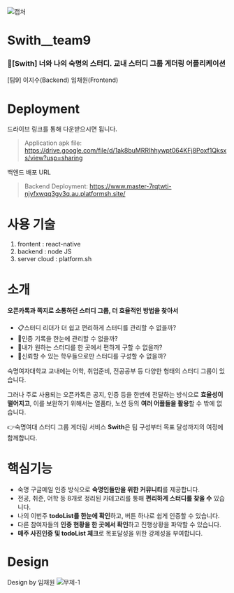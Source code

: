 ![캡처](https://user-images.githubusercontent.com/67117391/140651748-8492b0bc-75b7-4e5e-ab2f-1681f75eba45.PNG)

# Swith__team9
### 🌈[Swith] 너와 나의 숙명의 스터디. 교내 스터디 그룹 게더링 어플리케이션

[팀9] 이지수(Backend) 임채원(Frontend)






# Deployment
드라이브 링크를 통해 다운받으시면 됩니다.

>Application apk file: https://drive.google.com/file/d/1ak8buMRRIhhywpt064KFj8Poxf1Qksxs/view?usp=sharing

백엔드 배포 URL

>Backend Deployment: https://www.master-7rqtwti-njyfxwqq3gv3q.au.platformsh.site/






# 사용 기술
1. frontent : react-native
2. backend : node JS
3. server cloud : platform.sh






# 소개
#### 오픈카톡과 쪽지로 소통하던 스터디 그룹, 더 효율적인 방법을 찾아서

- 📋스터디 리더가 더 쉽고 편리하게 스터디를 관리할 수 없을까?
- 🧷인증 기록을 한눈에 관리할 수 없을까?
- 🔎내가 원하는 스터디를 한 곳에서 편하게 구할 수 없을까?
- 👭신뢰할 수 있는 학우들으로만 스터디를 구성할 수 없을까?


숙명여자대학교 교내에는 어학, 취업준비, 전공공부 등 다양한 형태의 스터디 그룹이 있습니다.

그러나 주로 사용되는 오픈카톡은 공지, 인증 등을 한번에 전달하는 방식으로 **효율성이 떨어지고**, 이를 보완하기 위해서는 열품타, 노션 등의 **여러 어플들을 활용**할 수 밖에 없습니다.

👉숙명여대 스터디 그룹 게더링 서비스 **Swith**은 팀 구성부터 목표 달성까지의 여정에 함께합니다.






# 핵심기능

- 숙명 구글메일 인증 방식으로 **숙명인들만을 위한 커뮤니티**를 제공합니다.
- 전공, 취준, 어학 등 8개로 정리된 카테고리를 통해 **편리하게 스터디를 찾을 수** 있습니다.
- 나의 이번주 **todoList를 한눈에 확인**하고, 버튼 하나로 쉽게 인증할 수 있습니다.
- 다른 참여자들의 **인증 현황을 한 곳에서 확인**하고 진행상황을 파악할 수 있습니다.
- **매주 사진인증 및 todoList 체크**로 목표달성을 위한 강제성을 부여합니다.






# Design
Design by 임채원
![무제-1](https://user-images.githubusercontent.com/67117391/140651686-53c91209-5235-4b77-b8e6-dc62eae92155.jpg)
